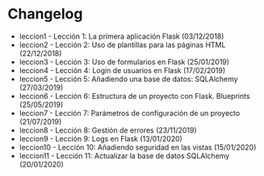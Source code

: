 # Changelog

- leccion1 - Lección 1: La primera aplicación Flask (03/12/2018)
- leccion2 - Lección 2: Uso de plantillas para las páginas HTML (22/12/2018)
- leccion3 - Lección 3: Uso de formularios en Flask (25/01/2019)
- leccion4 - Lección 4: Login de usuarios en Flask (17/02/2019)
- leccion5 - Lección 5: Añadiendo una base de datos: SQLAlchemy (27/03/2019)
- leccion6 - Lección 6: Estructura de un proyecto con Flask. Blueprints (25/05/2019)
- leccion7 - Lección 7: Parámetros de configuración de un proyecto (21/07/2019)
- leccion8 - Lección 8: Gestión de errores (23/11/2019)
- leccion9 - Lección 9: Logs en Flask (13/01/2020)
- leccion10 - Lección 10: Añadiendo seguridad en las vistas (15/01/2020)
- leccion11 - Lección 11: Actualizar la base de datos SQLAlchemy (20/01/2020)
